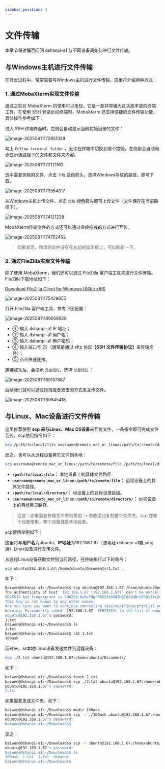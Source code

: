 ```yaml
---
sidebar_position: 4
---
```

# 文件传输

本章节将讲解百问网 dshanpi-a1 与不同设备间如何进行文件传输。

## 与Windows主机进行文件传输

在开发过程中，常常需要与Windows主机进行文件传输，这里将介绍两种方式：

### 1. 通过MobaXterm实现文件传输

通过之前对 MobaXterm 的使用可以发现，它是一款非常强大且功能丰富的终端工具。在使用 SSH 登录远程终端时，MobaXterm 还支持便捷的文件传输功能，具体操作参考如下：

进入 SSH 终端界面时，左侧会自动显示当前初始目录的文件：

![image-20250811172951329](images/image-20250811172951329.png)

勾上 `Follow terminal folder` ，无论在终端中切换到哪个路径，左侧都会自动同步显示该路径下的文件和文件夹内容。

![image-20250811173121162](images/image-20250811173121162.png)

选中需要传输的文件，点击 `下载` 蓝色箭头，选择Windows存放的路径，即可下载。

![image-20250811173554317](images/image-20250811173554317.png)

从Windows主机上传文件，点击 `拉取` 绿色箭头即可上传文件（文件保存在当前路径下）。

![image-20250811174121238](images/image-20250811174121238.png)

MobaXterm传输文件的方式还可以通过直接拖拽的方式进行互传。

![image-20250811174752462](images/image-20250811174752462.png)

> 如果发现，新增的文件没有在左边的显示框上，可以刷新一下。

### 2. 通过FileZilla实现文件传输

除了使用 MobaXterm，我们还可以通过 FileZilla 客户端工具来进行文件传输。FileZilla下载地址如下：

[Download FileZilla Client for Windows (64bit x86)](https://filezilla-project.org/download.php?type=client)

![image-20250811175429055](images/image-20250811175429055.png)

打开 FileZilla 客户端工具，参考下图配置：

![image-20250811180059629](images/image-20250811180059629.png)

- ① 输入 dshanpi-a1 IP 地址；
- ② 输入 dshanpi-a1 用户名；
- ③ 输入 dshanpi-a1 用户密码；
- ④ 输入端口号 22（通常是通过 sftp 协议【**SSH 文件传输协议**】来传输文件）；
- ⑤ 点击快速连接。

连接成功后，会提示 `是否信任`，选择 `总是信任` ：

![image-20250811180157887](images/image-20250811180157887.png)

后续我们就可以通过拖拽或者双击的方式来互传文件。

![image-20250811180845418](images/image-20250811180845418.png)

## 与Linux、Mac设备进行文件传输

这里推荐使用 **scp 来与Linux、Mac OS设备**来互传文件，一条指令即可完成文件互传。scp使用指令如下：

~~~bash
scp /path/to/local/file username@remote_mac_or_linux:/path/to/remote/directory/
~~~

反之，也可以从远程设备拷贝文件到本地：

```bash
scp username@remote_mac_or_linux:/path/to/remote/file /path/to/local/directory/
```

- **`/path/to/local/file`：** 本地设备上的具体文件路径
- **`username@remote_mac_or_linux:/path/to/remote/file`：** 远程设备上的具体文件路径。
- **`/path/to/local/directory/`：** 地设备上的目标目录路径。
- **`username@remote_mac_or_linux:/path/to/remote/directory/`：** 远程设备上的目标目录路径。

> 注意：如果需要传输文件夹则需加 **`-r`** 参数递归复制整个文件夹。scp 在哪个设备使用，哪个设备就是本地设备。

scp使用举例如下：

这里将与**用户名**为ubuntu、**IP地址**为192.168.1.67（该地址 dshanpi-a1能 ping 通）Linux设备进行互传文件。

从远程Linux设备获取文件到当前路径，在终端执行以下的命令：

~~~bash
scp ubuntu@192.168.1.67:/home/ubuntu/Documents/1.txt .
~~~

如下：

~~~bash
baiwen@dshanpi-a1:~/Downloads$ scp ubuntu@192.168.1.67:/home/ubuntu/Documents/1.txt .
The authenticity of host '192.168.1.67 (192.168.1.67)' can't be established.
ED25519 key fingerprint is SHA256:6u5vPdqrR9X2XtbR83HSI092UBrLPSN13Yx2o4SuaHc.
This key is not known by any other names.
Are you sure you want to continue connecting (yes/no/[fingerprint])? yes
Warning: Permanently added '192.168.1.67' (ED25519) to the list of known hosts.
ubuntu@192.168.1.67's password:
1.txt                                                                          100%    7     0.5KB/s   00:00
baiwen@dshanpi-a1:~/Downloads$ ls
1.txt
baiwen@dshanpi-a1:~/Downloads$ cat 1.txt
100ask
~~~

反过来，从本地Linux设备发送文件到远程设备：

~~~bash
scp ./2.txt ubuntu@192.168.1.67:/home/ubuntu/Documents/
~~~

如下：

~~~bash
baiwen@dshanpi-a1:~/Downloads$ touch 2.txt
baiwen@dshanpi-a1:~/Downloads$ scp ./2.txt ubuntu@192.168.1.67:/home/ubuntu/Documents/
ubuntu@192.168.1.67's password:
2.txt                                                                          100%    0     0.0KB/s   00:00
~~~

如果需要发送文件夹，如下：

~~~bash
baiwen@dshanpi-a1:~/Downloads$ mkdir 100ask
baiwen@dshanpi-a1:~/Downloads$ scp -r ./100ask ubuntu@192.168.1.67:/home/ubuntu/Documents/
ubuntu@192.168.1.67's password:
baiwen@dshanpi-a1:~/Downloads$
~~~

反之：

~~~bash
baiwen@dshanpi-a1:~/Downloads$ scp -r ubuntu@192.168.1.67:/home/ubuntu/Documents/dshanpi ~/Downloads/
ubuntu@192.168.1.67's password:
baiwen@dshanpi-a1:~/Downloads$ ls
100ask  1.txt  2.txt  dshanpi
baiwen@dshanpi-a1:~/Downloads$
~~~


